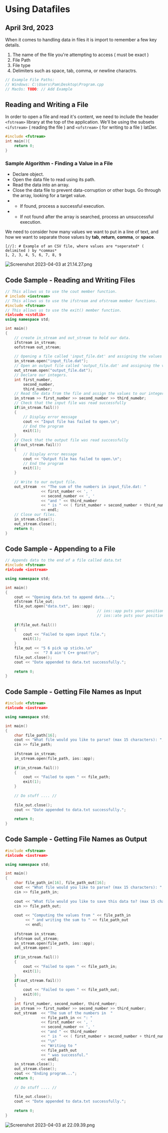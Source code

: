 # Using Datafiles
## April 3rd, 2023

When it comes to handling data in files it is import to remember a few key details.
1. The name of the file you're attempting to access ( must be exact )
2. File Path 
3. File type
4. Delimiters such as space, tab, comma, or newline charactrs.

```cpp
// Example File Paths:
// Windows: C:\Users\Pam\Desktop\Program.cpp
// MacOs: TODO: // Add Example
```

## Reading and Writing a File
In order to open a file and read it's content, we need to include the header `<fstream>` library at the top of the
application. We'll be using the subsets `<ifstream>` ( reading the file ) and `<ofstream>` ( for writing to a file )
latΩer.

```cpp
#include <fstream>
int main(){
    return 0;
}
```

### Sample Algorithm - Finding a Value in a File
* Declare <ifstream> object.
* Open the data file to read using its path.
* Read the data into an array.
* Close the data file to prevent data-corruption or other bugs.
Go through the array, looking for a target value.
* * If found, process a successful execution.
* * If not found after the array is searched, process an unsuccessful execution.

We need to consider how many values we want to put in a line of text, and how we want to separate those values
by __tab__, __return__, __comma__, or __space__.
```csv
[//]: # Example of an CSV file, where values are *seperated* ( delimited ) by *commas*
1, 2, 3, 4, 5, 6, 7, 8, 9
```

![Screenshot 2023-04-03 at 21.14.27.png](..%2F..%2F..%2F..%2Fvar%2Ffolders%2Frb%2Ffftfnq6x1tz43zqzj6xh6jj80000gn%2FT%2FTemporaryItems%2FNSIRD_screencaptureui_7BrwFV%2FScreenshot%202023-04-03%20at%2021.14.27.png)

## Code Sample - Reading and Writing Files
```cpp
// This allows us to use the cout member function.
# include <iostream>
// This allows us to use the ifstream and ofstream member functions.
#include <fstream>
// This allows us to use the exit() member function.
#inlcude <cstdlib>
using namespace std;

int main()
{
    // create in_stream and out_stream to hold our data.
    ifstream in_stream;
    oofstream out_stream;
    
    // Opening a file called 'input_file.dat' and assigning the values to in_stream
    in_stream.open("input_file.dat");
    // Open an output file called 'output_file.dat' and assigning the values to out_stream
    out_stream.open("output_file.dat");
    // Declare our integers.
    int first_number,
        second_number,
        third_number;
    // Read the data from the file and assign the values to our integers.
    in_stream >> first_number >> second_number >> third_numebr;
    // Check that the input file was read successfully
    if(in_stream.fail())
    {
        // Display error message
        cout << "Input file has failed to open.\n";
        // End the program
        exit(1);
    }
    // Check that the output file was read successfully
    if(out_stream.fail())
    {
        // Display error message
        cout << "Output file has failed to open.\n";
        // End the program
        exit(1);
    }
    
    // Write to our output file.
    out_stream  << "The sum of the numbers in input_file.dat: " 
                << first_number << ', ' 
                << second_number << ', ' 
                << "and " << third_number 
                << " is " << ( first_number + second_number + third_number ) 
                << endl;
    // Close our files.
    in_stream.close();
    out_stream.close();
    return 0;
}
```

## Code Sample - Appending to a File
```cpp
// Appends data to the end of a file called data.txt
#include <fstream>
#inlcude <iostream>

using namespace std;

int main()
{
    cout << "Opening data.txt to append data...";
    ofstream file_out;
    file_out.open("data.txt", ios::app);
                                         // ios::app puts your position at the end of the file every time the stream is flushed.
                                         // ios::ate puts your position to the end of the file it is opened.
                                         
    if(file_out.fail())
    {
        cout << "Failed to open input file.";
        exit(1);
    }
    file_out << "5 6 pick up sticks.\n"
             <<  "7 8 ain't C++ great!\n";
    file_out.close();
    cout << "Date appended to data.txt successfully.";
    
    return 0;
}
```

## Code Sample - Getting File Names as Input
```cpp
#include <fstream>
#inlcude <iostream>

using namespace std;

int main()
{
    char file_path[16];
    cout << "What file would you like to parse? (max 15 characters): ";
    cin >> file_path;
    
    ifstream in_stream;
    in_stream.open(file_path, ios::app);
    
    if(in_stream.fail())
    {
        cout << "Failed to open " << file_path;
        exit(1);
    }
    
    // Do stuff .... //
    
    file_out.close();
    cout << "Date appended to data.txt successfully.";
    
    return 0;
}
```

## Code Sample - Getting File Names as Output
```cpp
#include <fstream>
#inlcude <iostream>

using namespace std;

int main()
{
    char file_path_in[16], file_path_out[16];
    cout << "What file would you like to parse? (max 15 characters): ";
    cin >> file_path_in;
    
    cout << "What file would you like to save this data to? (max 15 characters): ";   
    cin >> file_path_out;
    
    cout << "Computing the values from " << file_path_in 
         << " and writing the sum to " << file_path_out 
         << endl;
    
    ifstream in_stream;
    ofstream out_stream;
    in_stream.open(file_path, ios::app);
    out_stream.open()
    
    if(in_stream.fail())
    {
        cout << "Failed to open " << file_path_in;
        exit(1);
    }
    if(out_stream.fail())
    {
        cout << "Failed to open " << file_path_out;
        exit(0);
    }
    int first_number, second_number, third_number;
    in_stream >> first_number >> second_number >> third_number;
    out_stream  << "The sum of the numbers in  "
                << file_path_in << ": "
                << first_number << ', ' 
                << second_number << ', ' 
                << "and " << third_number 
                << " is " << ( first_number + second_number + third_number ) 
                << "\n"
                << "Writing to " 
                << file_path_out
                << " was successful."
                << endl;
    in_stream.close();
    out_stream.close();
    cout << "Ending program...";
    return 0;
    
    // Do stuff .... //
    
    file_out.close();
    cout << "Date appended to data.txt successfully.";
    
    return 0;
}
```
![Screenshot 2023-04-03 at 22.09.39.png](..%2F..%2F..%2F..%2Fvar%2Ffolders%2Frb%2Ffftfnq6x1tz43zqzj6xh6jj80000gn%2FT%2FTemporaryItems%2FNSIRD_screencaptureui_LB4WX8%2FScreenshot%202023-04-03%20at%2022.09.39.png)



